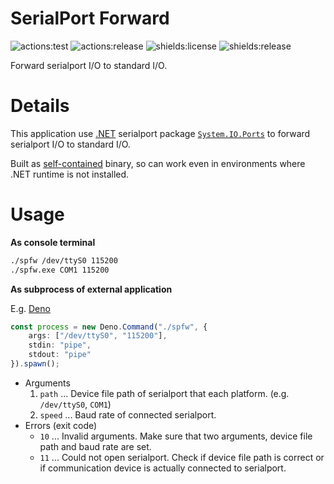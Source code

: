 # **SerialPort Forward**
![actions:test](https://github.com/dojyorin/serialport_forward/actions/workflows/test.yaml/badge.svg)
![actions:release](https://github.com/dojyorin/serialport_forward/actions/workflows/release.yaml/badge.svg)
![shields:license](https://img.shields.io/github/license/dojyorin/serialport_forward)
![shields:release](https://img.shields.io/github/release/dojyorin/serialport_forward)

Forward serialport I/O to standard I/O.

# Details
This application use [.NET](https://dotnet.microsoft.com) serialport package [`System.IO.Ports`](https://www.nuget.org/packages/System.IO.Ports) to forward serialport I/O to standard I/O.

Built as [self-contained](https://learn.microsoft.com/ja-jp/dotnet/core/deploying) binary, so can work even in environments where .NET runtime is not installed.

# Usage
**As console terminal**

```sh
./spfw /dev/ttyS0 115200
./spfw.exe COM1 115200
```

**As subprocess of external application**

E.g. [Deno](https://deno.land)

```ts
const process = new Deno.Command("./spfw", {
    args: ["/dev/ttyS0", "115200"],
    stdin: "pipe",
    stdout: "pipe"
}).spawn();
```

- Arguments
    1. `path` ... Device file path of serialport that each platform. (e.g. `/dev/ttyS0`, `COM1`)
    2. `speed` ... Baud rate of connected serialport.
- Errors (exit code)
    - `10` ... Invalid arguments. Make sure that two arguments, device file path and baud rate are set.
    - `11` ... Could not open serialport. Check if device file path is correct or if communication device is actually connected to serialport.